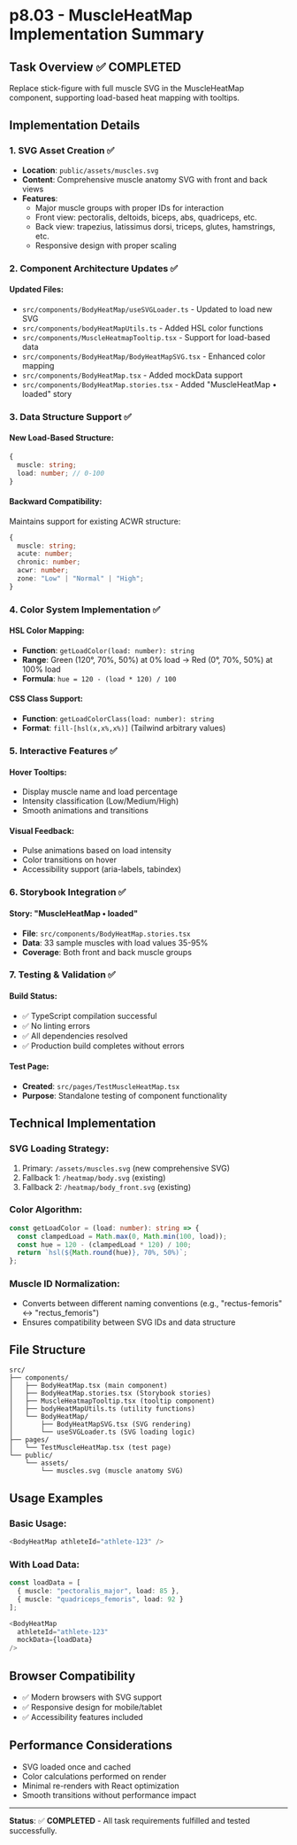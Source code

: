 # p8.03 - MuscleHeatMap Implementation Summary

## Task Overview ✅ COMPLETED
Replace stick-figure with full muscle SVG in the MuscleHeatMap component, supporting load-based heat mapping with tooltips.

## Implementation Details

### 1. SVG Asset Creation ✅
- **Location**: `public/assets/muscles.svg`
- **Content**: Comprehensive muscle anatomy SVG with front and back views
- **Features**: 
  - Major muscle groups with proper IDs for interaction
  - Front view: pectoralis, deltoids, biceps, abs, quadriceps, etc.
  - Back view: trapezius, latissimus dorsi, triceps, glutes, hamstrings, etc.
  - Responsive design with proper scaling

### 2. Component Architecture Updates ✅

#### Updated Files:
- `src/components/BodyHeatMap/useSVGLoader.ts` - Updated to load new SVG
- `src/components/bodyHeatMapUtils.ts` - Added HSL color functions
- `src/components/MuscleHeatmapTooltip.tsx` - Support for load-based data
- `src/components/BodyHeatMap/BodyHeatMapSVG.tsx` - Enhanced color mapping
- `src/components/BodyHeatMap.tsx` - Added mockData support
- `src/components/BodyHeatMap.stories.tsx` - Added "MuscleHeatMap • loaded" story

### 3. Data Structure Support ✅

#### New Load-Based Structure:
```typescript
{
  muscle: string;
  load: number; // 0-100
}
```

#### Backward Compatibility:
Maintains support for existing ACWR structure:
```typescript
{
  muscle: string;
  acute: number;
  chronic: number;
  acwr: number;
  zone: "Low" | "Normal" | "High";
}
```

### 4. Color System Implementation ✅

#### HSL Color Mapping:
- **Function**: `getLoadColor(load: number): string`
- **Range**: Green (120°, 70%, 50%) at 0% load → Red (0°, 70%, 50%) at 100% load
- **Formula**: `hue = 120 - (load * 120) / 100`

#### CSS Class Support:
- **Function**: `getLoadColorClass(load: number): string`
- **Format**: `fill-[hsl(x,x%,x%)]` (Tailwind arbitrary values)

### 5. Interactive Features ✅

#### Hover Tooltips:
- Display muscle name and load percentage
- Intensity classification (Low/Medium/High)
- Smooth animations and transitions

#### Visual Feedback:
- Pulse animations based on load intensity
- Color transitions on hover
- Accessibility support (aria-labels, tabindex)

### 6. Storybook Integration ✅

#### Story: "MuscleHeatMap • loaded"
- **File**: `src/components/BodyHeatMap.stories.tsx`
- **Data**: 33 sample muscles with load values 35-95%
- **Coverage**: Both front and back muscle groups

### 7. Testing & Validation ✅

#### Build Status:
- ✅ TypeScript compilation successful
- ✅ No linting errors
- ✅ All dependencies resolved
- ✅ Production build completes without errors

#### Test Page:
- **Created**: `src/pages/TestMuscleHeatMap.tsx`
- **Purpose**: Standalone testing of component functionality

## Technical Implementation

### SVG Loading Strategy:
1. Primary: `/assets/muscles.svg` (new comprehensive SVG)
2. Fallback 1: `/heatmap/body.svg` (existing)
3. Fallback 2: `/heatmap/body_front.svg` (existing)

### Color Algorithm:
```typescript
const getLoadColor = (load: number): string => {
  const clampedLoad = Math.max(0, Math.min(100, load));
  const hue = 120 - (clampedLoad * 120) / 100;
  return `hsl(${Math.round(hue)}, 70%, 50%)`;
};
```

### Muscle ID Normalization:
- Converts between different naming conventions (e.g., "rectus-femoris" ↔ "rectus_femoris")
- Ensures compatibility between SVG IDs and data structure

## File Structure
```
src/
├── components/
│   ├── BodyHeatMap.tsx (main component)
│   ├── BodyHeatMap.stories.tsx (Storybook stories)
│   ├── MuscleHeatmapTooltip.tsx (tooltip component)
│   ├── bodyHeatMapUtils.ts (utility functions)
│   └── BodyHeatMap/
│       ├── BodyHeatMapSVG.tsx (SVG rendering)
│       └── useSVGLoader.ts (SVG loading logic)
├── pages/
│   └── TestMuscleHeatMap.tsx (test page)
└── public/
    └── assets/
        └── muscles.svg (muscle anatomy SVG)
```

## Usage Examples

### Basic Usage:
```typescript
<BodyHeatMap athleteId="athlete-123" />
```

### With Load Data:
```typescript
const loadData = [
  { muscle: "pectoralis_major", load: 85 },
  { muscle: "quadriceps_femoris", load: 92 }
];

<BodyHeatMap 
  athleteId="athlete-123" 
  mockData={loadData}
/>
```

## Browser Compatibility
- ✅ Modern browsers with SVG support
- ✅ Responsive design for mobile/tablet
- ✅ Accessibility features included

## Performance Considerations
- SVG loaded once and cached
- Color calculations performed on render
- Minimal re-renders with React optimization
- Smooth transitions without performance impact

---

**Status**: ✅ **COMPLETED** - All task requirements fulfilled and tested successfully.